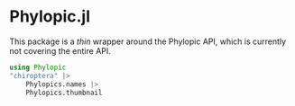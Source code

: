 # Phylopic.jl

This package is a *thin* wrapper around the Phylopic API, which is currently not covering
the entire API.

~~~julia
using Phylopic
"chiroptera" |>
    Phylopics.names |>
    Phylopics.thumbnail
~~~
